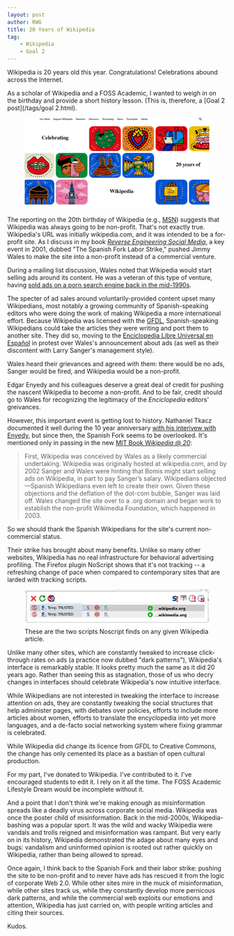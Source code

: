 ```yaml
---
layout: post
author: RWG
title: 20 Years of Wikipedia
tag:
    - Wikipedia
    - Goal 2
---
```


Wikipedia is 20 years old this year. Congratulations! Celebrations abound across the Internet.

As a scholar of Wikipedia and a FOSS Academic, I wanted to weigh in on the birthday and provide a short history lesson. (This is, therefore, a [Goal 2 post](/tags/goal 2.html).

<figure>
    <img src="/assets/images/20yearsWP.png" alt="Wikipedia's 20 year celebration page">
</figure>

<!-- more -->

The reporting on the 20th birthday of Wikipedia (e.g., [MSN](https://www.msn.com/en-us/news/world/as-wikipedia-turns-20-it-aims-to-reach-more-readers/ar-BB1cLIVf)) suggests that Wikipedia was always going to be non-profit. That's not exactly true. Wikipedia's URL was initially wikipedia.com, and it was intended to be a for-profit site. As I discuss in my book [*Reverse Engineering Social Media,*](https://bookshop.org/books/reverse-engineering-social-media-software-culture-and-political-economy-in-new-media-capitalism/9781439910344) a key event in 2001, dubbed "The Spanish Fork Labor Strike," pushed Jimmy Wales to make the site into a non-profit instead of a commercial venture. 

During a mailing list discussion, Wales noted that Wikipedia would start selling ads around its content. He was a veteran of this type of venture, having [sold ads on a porn search engine back in the mid-1990s](https://en.wikipedia.org/wiki/Bomis). 

The specter of ad sales around voluntarily-provided content upset many Wikipedians, most notably a growing community of Spanish-speaking editors who were doing the work of making Wikipedia a more international effort. Because Wikipedia was licensed with the [GFDL](https://en.wikipedia.org/wiki/Wikipedia:Licensing_update), Spanish-speaking Wikipedians could take the articles they were writing and port them to another site. They did so, moving to the [Enciclopedia Libre Universal en Español](http://enciclopedia.us.es/index.php/Enciclopedia_Libre_Universal_en_Espa%C3%B1ol) in protest over Wales's announcement about ads (as well as their discontent with Larry Sanger's management style).

Wales heard their grievances and agreed with them: there would be no ads, Sanger would be fired, and Wikipedia would be a non-profit.

Edgar Enyedy and his colleagues deserve a great deal of credit for pushing the nascent Wikipedia to become a non-profit. And to be fair, credit should go to Wales for recognizing the legitimacy of the *Enciclopedia* editors' greivances. 

However, this important event is getting lost to history. Nathaniel Tkacz documented it well during the 10 year anniversary [with his interivew with Enyedy](https://www.wired.co.uk/article/wikipedia-spanish-fork), but since then, the Spanish Fork seems to be overlooked. It's mentioned only in passing in the new [MIT Book W*ikipedia @ 20*](https://wikipedia20.pubpub.org/):

> First, Wikipedia was conceived by Wales as a likely commercial undertaking. Wikipedia was originally hosted at wikipedia.com, and by 2002 Sanger and Wales were hinting that Bomis might start selling ads on Wikipedia, in part to pay Sanger’s salary. Wikipedians objected—Spanish Wikipedians even left to create their own. Given these objections and the deflation of the dot-com bubble, Sanger was laid off. Wales changed the site over to a .org domain and began work to establish the non-profit Wikimedia Foundation, which happened in 2003.

So we should thank the Spanish Wikipedians for the site's current non-commercial status. 

Their strike has brought about many benefits. Unlike so many other websites, Wikipedia has no real infrastructure for behavioral advertising profiling. The Firefox plugin NoScript shows that it's not tracking -- a refreshing change of pace when compared to contemporary sites that are larded with tracking scripts.

<figure>
    <img src="/assets/images/noscriptWP.png" alt="a screenshot showing that Wikipedia uses very few scripts">
    <figcaption>These are the two scripts Noscript finds on any given Wikipedia article.</figcaption>
</figure>

Unlike many other sites, which are constantly tweaked to increase click-through rates on ads (a practice now dubbed "dark patterns"), Wikipedia's  interface is remarkably stable. It looks pretty much the same as it did 20 years ago. Rather than seeing this as stagnation, those of us who decry changes in interfaces should celebrate Wikipedia's now intuitive interface.

While Wikipedians are not interested in tweaking the interface to increase attention on ads, they are constantly tweaking the social structures that help administer pages, with debates over policies, efforts to include more articles about women, efforts to translate the encyclopedia into yet more languages, and a de-facto social networking system where fixing grammar is celebrated. 

While Wikipedia did change its licence from GFDL to Creative Commons, the change has only cemented its place as a bastian of open cultural production. 

For my part, I've donated to Wikipedia. I've contributed to it. I've encouraged students to edit it. I rely on it all the time. The FOSS Academic Lifestyle Dream would be incomplete without it.

And a point that I don't think we're making enough as misinformation spreads like a deadly virus across corporate social media. Wikipedia was once the  poster child of misinformation. Back in the mid-2000s, Wikipedia-bashing was a popular sport. It was the wild and wacky Wikipedia were vandals and trolls reigned and misinformation was rampant. But very early on in its history, Wikipedia demonstrated the adage about many eyes and bugs: vandalism and uninformed opinion is rooted out rather quickly on Wikipedia, rather than being allowed to spread. 

Once again, I think back to the Spanish Fork and their labor strike: pushing the site to be non-profit and to never have ads has rescued it from the logic of corporate Web 2.0. While other sites mire in the muck of misinformation, while other sites track us, while they constantly develop more pernicous dark patterns, and while the commercial web exploits our emotions and attention, Wikipedia has just carried on, with people writing articles and citing their sources.

Kudos.